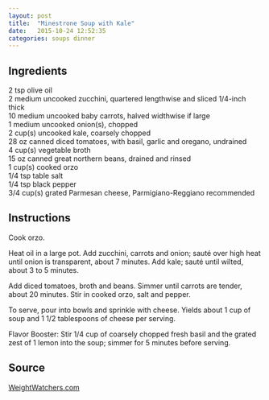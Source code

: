 ```yaml
---
layout: post
title:  "Minestrone Soup with Kale"
date:   2015-10-24 12:52:35
categories: soups dinner
---
```


Ingredients
-----------
2 tsp olive oil   
2 medium uncooked zucchini, quartered lengthwise and sliced 1/4-inch thick   
10 medium uncooked baby carrots, halved widthwise if large   
1 medium uncooked onion(s), chopped   
2 cup(s) uncooked kale, coarsely chopped   
28 oz canned diced tomatoes, with basil, garlic and oregano, undrained   
4 cup(s) vegetable broth   
15 oz canned great northern beans, drained and rinsed   
1 cup(s) cooked orzo   
1/4 tsp table salt   
1/4 tsp black pepper   
3/4 cup(s) grated Parmesan cheese, Parmigiano-Reggiano recommended   

Instructions
------------

Cook orzo.

Heat oil in a large pot. Add zucchini, carrots and onion; sauté over high heat
until onion is transparent, about 7 minutes. Add kale; sauté until wilted,
about 3 to 5 minutes.

Add diced tomatoes, broth and beans. Simmer until carrots are tender, about 20
minutes. Stir in cooked orzo, salt and pepper.

To serve, pour into bowls and sprinkle with cheese. Yields about 1 cup of soup
and 1 1/2 tablespoons of cheese per serving.

Flavor Booster: Stir 1/4 cup of coarsely chopped fresh basil and the grated
zest of 1 lemon into the soup; simmer for 5 minutes before serving.

Source
------
[WeightWatchers.com](http://www.weightwatchers.com/food/rcp/RecipePage.aspx?recipeId=95041)

